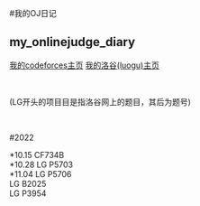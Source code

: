 #我的OJ日记
## my_onlinejudge_diary

[我的codeforces主页](https://codeforces.com/profile/yanboishere)
[我的洛谷(luogu)主页](https://www.luogu.com.cn/user/426741)

<br>

(LG开头的项目目是指洛谷网上的题目，其后为题号)

<br>

#2022

*10.15 CF734B <br>
*10.28 LG P5703 <br>
*11.04 LG P5706 <br>
      LG B2025 <br>
      LG P3954
      
